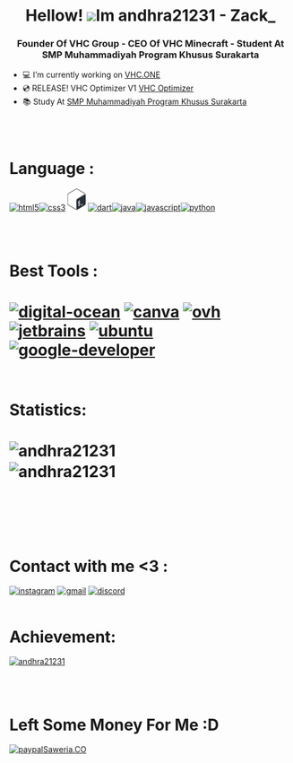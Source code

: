 <h1 align="center">Hellow! <img src="https://media.giphy.com/media/hvRJCLFzcasrR4ia7z/giphy.gif" width="25px">Im andhra21231 - Zack_</h1>
<h3 align="center">Founder Of VHC Group - CEO Of VHC Minecraft - Student At SMP Muhammadiyah Program Khusus Surakarta</h3>

 - 💻 I’m currently working on [VHC.ONE](https://developers.vhc.one)
 - 💿 RELEASE! VHC Optimizer V1 [VHC Optimizer](https://api.vhc.one/v1/optimizer.exe)
 - 📚 Study At [SMP Muhammadiyah Program Khusus Surakarta](https://smp.muhpksolo.sch.id/)

<br><br>
<h1 align="left">Language : </h1>
<p align="left"> <a href="https://html.spec.whatwg.org/"><img src="https://raw.githubusercontent.com/abranhe/programming-languages-logos/master/src/html/html.svg" alt="html5" width="40" height="40"></a><a href="https://www.w3.org/TR/CSS/#css"><img src="https://raw.githubusercontent.com/detain/svg-logos/master/svg/css-3.svg" alt="css3" width="40" height="40"></a><a href="https://www.gnu.org/software/bash/"><img src="https://raw.githubusercontent.com/devicons/devicon/master/icons/bash/bash-plain.svg" alt="bash" width="40" height="40"></a><a href="https://dart.dev"><img src="https://raw.githubusercontent.com/AliasIO/wappalyzer/master/src/drivers/webextension/images/icons/Dart.svg" alt="dart" width="40" height="40"></a><a href="https://java.com"><img src="https://raw.githubusercontent.com/abranhe/programming-languages-logos/master/src/java/java.svg" alt="java" width="40" height="40"></a><a href="https://www.ecma-international.org/publications-and-standards/standards/ecma-262/"><img src="https://raw.githubusercontent.com/detain/svg-logos/master/svg/logo-javascript.svg" alt="javascript" width="40" height="40"></a><a href="https://python.org"><img src="https://raw.githubusercontent.com/abranhe/programming-languages-logos/master/src/python/python.svg" alt="python" width="40" height="40"></a></p>

<br><br>
<h1 align="left">Best Tools : <h1>
 <p align="left"><a href="https://m.do.co/c/e45aacc403b9"><img src="https://www.vectorlogo.zone/logos/digitalocean/digitalocean-icon.svg" alt="digital-ocean" width="40" height="40"></a> <a href="https://www.canva.com/join/hmc-mmg-myw"><img src="https://www.vectorlogo.zone/logos/canva/canva-icon.svg" alt="canva" width="40" height="40"></a> <a href="https://ovh.com"> <img src="https://upload.wikimedia.org/wikipedia/en/f/f9/OVH_Logo.svg" alt="ovh" width="40" height="40"></a> <a href="https://jetbrains.com"><img src="https://raw.githubusercontent.com/gilbarbara/logos/master/logos/intellij-idea.svg" alt="jetbrains" width="40" height="40"></a> <a href="https://ubuntu.com"><img src="https://raw.githubusercontent.com/detain/svg-logos/master/svg/ubuntu-4.svg" alt="ubuntu" width="40" height="40"></a> <a href="https://developer.google.com"><img src="https://raw.githubusercontent.com/gilbarbara/logos/master/logos/google-developers.svg" alt="google-developer" width="40" height="40"></a>
<br><br>
<h1 align="left">Statistics: <h1>
 <img align="left" src="https://github-readme-stats.vercel.app/api/top-langs?username=andhra21231&show_icons=true&locale=en&layout=compact" alt="andhra21231" /><br><img align="center" src="https://github-readme-stats.vercel.app/api?username=andhra21231&show_icons=true&locale=en" alt="andhra21231" />
 
<br><br>
<h1 align="left">Contact with me <3 : </h1>
 <p align="left"><a href="https://instagram.com/zack_quaryx"><img src="https://raw.githubusercontent.com/rdimascio/icons/master/icons/instagram.svg" alt="instagram" width="40" height="40"></a> <a href="mailto:andhra@muhpksolo.sch.id"><img src="https://raw.githubusercontent.com/gilbarbara/logos/master/logos/google-gmail.svg" alt="gmail" width="40" height="40"></a> <a href="https://vhc.one/discord"><img src="https://raw.githubusercontent.com/rdimascio/icons/master/icons/color/discord.svg" alt="discord" width="40" height="40"> </a>
<br><br>
<h1 align="left">Achievement: </h1>
  <p align="left"> <a href="https://github.com/andhra21231"><img src="https://github-profile-trophy.vercel.app/?username=andhra21231" alt="andhra21231" /></a> </p>
<br><br>
 <h1 align="left">Left Some Money For Me :D </h1>
  <p align="left"><a href="https://paypal.me/rainver"><img src="https://raw.githubusercontent.com/AliasIO/wappalyzer/master/src/drivers/webextension/images/icons/PayPal.svg" alt="paypal" width="40" height="40"></a><a href="https://saweria.co/vhcid">Saweria.CO</a>
